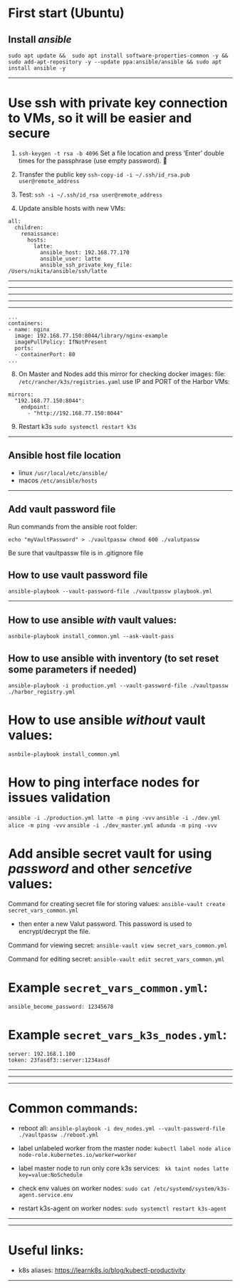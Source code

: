 # First start (Ubuntu)

## Install _ansible_

`sudo apt update && 
sudo apt install software-properties-common -y &&
sudo add-apt-repository -y --update ppa:ansible/ansible &&
sudo apt install ansible -y`

---

# Use ssh with private key connection to VMs, so it will be easier and secure

1. `ssh-keygen -t rsa -b 4096`
   Set a file location and press ‘Enter’ double times for the passphrase (use empty password). 🔑

2. Transfer the public key `ssh-copy-id -i ~/.ssh/id_rsa.pub user@remote_address`

3. Test: `ssh -i ~/.ssh/id_rsa user@remote_address`

4. Update ansible hosts with new VMs:

```
all:
  children:
    renaissance:
      hosts:
        latte:
          ansible_host: 192.168.77.170
          ansible_user: latte
          ansible_ssh_private_key_file: /Users/nikita/ansible/ssh/latte

```

---

---

---

---

---

```
...
containers:
- name: nginx
  image: 192.168.77.150:8044/library/nginx-example
  imagePullPolicy: IfNotPresent
  ports:
  - containerPort: 80
...

```

8. On Master and Nodes add this mirror for checking docker images:
   file: `/etc/rancher/k3s/registries.yaml`
   use IP and PORT of the Harbor VMs:

```
mirrors:
  "192.168.77.150:8044":
    endpoint:
      - "http://192.168.77.150:8044"
```

9. Restart k3s
   `sudo systemctl restart k3s`

---

## Ansible host file location

- linux `/usr/local/etc/ansible/`
- macos `/etc/ansible/hosts`

---

## Add vault password file

Run commands from the ansible root folder:

`echo "myVaultPassword" > ./vaultpassw
chmod 600 ./valutpassw`

Be sure that vaultpassw file is in .gitignore file

## How to use vault password file

`ansible-playbook --vault-password-file ./vaultpassw playbook.yml`

---

## How to use ansible _with_ vault values:

`asnbile-playbook install_common.yml --ask-vault-pass`

## How to use ansible with inventory (to set reset some parameters if needed)

`ansible-playbook -i production.yml --vault-password-file ./vaultpassw ./harbor_registry.yml`

# How to use ansible _without_ vault values:

`asnbile-playbook install_common.yml`

# How to ping interface nodes for issues validation

`ansible -i ./production.yml latte -m ping -vvv`
`ansible -i ./dev.yml alice -m ping -vvv`
`ansible -i ./dev_master.yml adunda -m ping -vvv`

# Add ansible secret vault for using _password_ and other _sencetive_ values:

Command for creating secret file for storing values:
`ansible-vault create secret_vars_common.yml`

- then enter a new Valut password. This password is used to encrypt/decrypt the file.

Command for viewing secret:
`ansible-vault view secret_vars_common.yml`

Command for editing secret:
`ansible-vault edit secret_vars_common.yml`

# Example `secret_vars_common.yml`:

```
ansible_become_password: 12345678
```

# Example `secret_vars_k3s_nodes.yml`:

```
server: 192.168.1.100
token: 23fasdf3::server:1234asdf
```

---

---

---

# Common commands:

- reboot all:
  `ansible-playbook -i dev_nodes.yml --vault-password-file ./vaultpassw ./reboot.yml`

- label unlabeled worker from the master node:
  `kubectl label node alice node-role.kubernetes.io/worker=worker`

- label master node to run only core k3s services:
  ` kk taint nodes latte key=value:NoSchedule`

- check env values on worker nodes:
  `sudo cat /etc/systemd/system/k3s-agent.service.env`

- restart k3s-agent on worker nodes:
  `sudo systemctl restart k3s-agent`

---

---

# Useful links:

- k8s aliases: https://learnk8s.io/blog/kubectl-productivity

---
